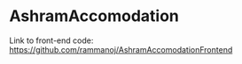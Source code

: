 # AshramAccomodation

Link to front-end code: https://github.com/rammanoj/AshramAccomodationFrontend
